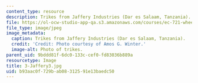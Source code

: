 ```yaml
---
content_type: resource
description: Trikes from Jaffery Industries (Dar es Salaam, Tanzania).
file: https://ol-ocw-studio-app-qa.s3.amazonaws.com/courses/ec-721-wheelchair-design-in-developing-countries-spring-2009/b93aac0f729bab08312591e13baedc50_3-Jaffery3.jpg
file_type: image/jpeg
image_metadata:
  caption: Trikes from Jaffery Industries (Dar es Salaam, Tanzania).
  credit: 'Credit: Photo courtesy of Amos G. Winter.'
  image-alt: Photo of trikes.
parent_uid: 9bddd81f-6dc0-133c-cef0-fd83036b889a
resourcetype: Image
title: 3-Jaffery3.jpg
uid: b93aac0f-729b-ab08-3125-91e13baedc50
---
```

